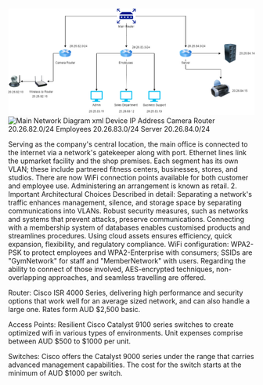 ![Main Network Diagram](./images/NetworkDesign.png)
![Main Network Diagram xml](./images/NetworkDesign1)
   Device          IP Address 
Camera Router 	  20.26.82.0/24
Employees	     20.26.83.0/24
Server           20.26.84.0/24

Serving as the company's central location, the main office is connected to the internet via a network's gatekeeper along with port. Ethernet lines link the upmarket facility and the shop premises. Each segment has its own VLAN; these include partnered fitness centers, businesses, stores, and studios. There are now WiFi connection points available for both customer and employee use. Administering an arrangement is known as retail. 
2. Important Architectural Choices Described in detail:
Separating a network's traffic enhances management, silence, and storage space by separating communications into VLANs. Robust security measures, such as networks and systems that prevent attacks, preserve communications. Connecting with a membership system of databases enables customised products and streamlines procedures. 
Using cloud assets ensures efficiency, quick expansion, flexibility, and regulatory compliance. 
WiFi configuration: WPA2-PSK to protect employees and WPA2-Enterprise with consumers; SSIDs are "GymNetwork" for staff and "MemberNetwork" with users. Regarding the ability to connect of those involved, AES-encrypted techniques, non-overlapping approaches, and seamless travelling are offered.

Router:
Cisco ISR 4000 Series, delivering high performance and security options that work well for an average sized network, and can also handle a large one. Rates form AUD $2,500 basic.

Access Points:
Resilient Cisco Catalyst 9100 series switches to create optimized wifi in various types of environments. Unit expenses comprise between AUD $500 to $1000 per unit.

Switches:
Cisco offers the Catalyst 9000 series under the range that carries advanced management capabilities. The cost for the switch starts at the minimum of AUD $1000 per switch.


